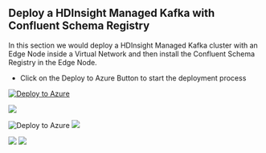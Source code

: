 ## Deploy a HDInsight Managed Kafka with Confluent Schema Registry 

In this section we would deploy a  HDInsight Managed Kafka  cluster with an Edge Node inside a Virtual Network and then install the Confluent Schema Registry in the Edge Node.  

 - Click on the Deploy to Azure Button to start the deployment process

[![Deploy to Azure](https://aka.ms/deploytoazurebutton)](https://portal.azure.com/#create/Microsoft.Template/uri/https%3A%2F%2Fraw.githubusercontent.com%2Farnabganguly%2FKafkaschemaregistry%2Fmaster%2Fazuredeploy.json
)




<a  href="http://armviz.io/#/?load=https://raw.githubusercontent.com/arnabganguly/Kafkaschemaregistry/master/master/azuredeploy.json"  target="_blank">

<img src="http://armviz.io/visualizebutton.png"/>

</a>


![Deploy to Azure](https://aka.ms/deploytoazurebutton)             <img src="http://armviz.io/visualizebutton.png"/>

![](https://portal.azure.com/#create/Microsoft.Template/uri/https%3A%2F%2Fraw.githubusercontent.com%2Farnabganguly%2FKafkaschemaregistry%2Fmaster%2Fazuredeploy.json)  ![](http://armviz.io/#/?load=https://raw.githubusercontent.com/arnabganguly/Kafkaschemaregistry/master/master/azuredeploy.json)

<!--stackedit_data:
eyJoaXN0b3J5IjpbMTIzOTYyNTAzNSwxNjc0NDE1NDYzXX0=
-->